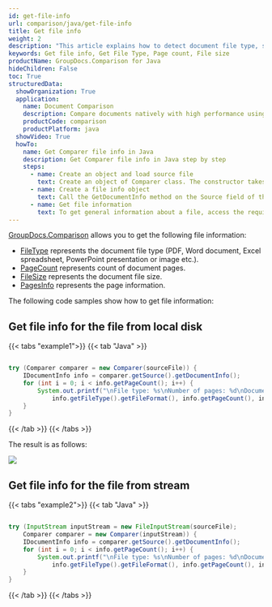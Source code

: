```yaml
---
id: get-file-info
url: comparison/java/get-file-info
title: Get file info
weight: 2
description: "This article explains how to detect document file type, size and calculate pages count when annotate documents or images with GroupDocs.Comparison."
keywords: Get file info, Get File Type, Page count, File size
productName: GroupDocs.Comparison for Java
hideChildren: False
toc: True
structuredData:
  showOrganization: True
  application:
    name: Document Comparison
    description: Compare documents natively with high performance using Java language and GroupDocs.Comparison for Java
    productCode: comparison
    productPlatform: java
  showVideo: True
  howTo:
    name: Get Comparer file info in Java
    description: Get Comparer file info in Java step by step
    steps:
      - name: Create an object and load source file
        text: Create an object of Comparer class. The constructor takes the source file path parameter. You may specify absolute or relative file path as per your requirements.
      - name: Create a file info object
        text: Call the GetDocumentInfo method on the Source field of the comparer object and assign the result to file info object of IDocumentInfo class.
      - name: Get file information
        text: To get general information about a file, access the required field using the file info object. To get information about a particular page, use the PagesInfo field with the required page index and access the required field after that.
---
```


[GroupDocs.Comparison](https://products.groupdocs.com/comparison/java) allows you to get the following file information:

*   [FileType](https://reference.groupdocs.com/comparison/net/groupdocs.comparison.interfaces/idocumentinfo/filetype/) represents the document file type (PDF, Word document, Excel spreadsheet, PowerPoint presentation or image etc.).
*   [PageCount](https://reference.groupdocs.com/comparison/net/groupdocs.comparison.interfaces/idocumentinfo/pagecount/) represents count of document pages.
*   [FileSize](https://reference.groupdocs.com/comparison/net/groupdocs.comparison.interfaces/idocumentinfo/size/) represents the document file size.
*   [PagesInfo](https://reference.groupdocs.com/comparison/net/groupdocs.comparison.interfaces/idocumentinfo/pagesinfo/) represents the page information.

The following code samples show how to get file information:

## Get file info for the file from local disk

{{< tabs "example1">}}
{{< tab "Java" >}}
```java

try (Comparer comparer = new Comparer(sourceFile)) {
    IDocumentInfo info = comparer.getSource().getDocumentInfo();
    for (int i = 0; i < info.getPageCount(); i++) {
        System.out.printf("\nFile type: %s\nNumber of pages: %d\nDocument size: %d bytes\nWidth: %d\nHeight: %d%n",
            info.getFileType().getFileFormat(), info.getPageCount(), info.getSize(), info.getPagesInfo().get(i).getWidth(), info.getPagesInfo().get(i).getHeight());
    }
}
```
{{< /tab >}}
{{< /tabs >}}

The result is as follows:

![](/comparison/java/images/get-file-info.png)

## Get file info for the file from stream

{{< tabs "example2">}}
{{< tab "Java" >}}
```java

try (InputStream inputStream = new FileInputStream(sourceFile);
    Comparer comparer = new Comparer(inputStream)) {
    IDocumentInfo info = comparer.getSource().getDocumentInfo();
    for (int i = 0; i < info.getPageCount(); i++) {
        System.out.printf("\nFile type: %s\nNumber of pages: %d\nDocument size: %d bytes\nWidth: %d\nHeight: %d%n", 
            info.getFileType().getFileFormat(), info.getPageCount(), info.getSize(), info.getPagesInfo().get(i).getWidth(), info.getPagesInfo().get(i).getHeight());
    }
}
```
{{< /tab >}}
{{< /tabs >}}

